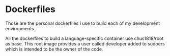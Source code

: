 Dockerfiles
===========

Those are the personal dockerfiles I use to build each of my development environments. 

All the dockerfiles to build a language-specific container use chus1818/root as base. This root image provides a user called developer added to sudoers which is intended to be the owner of the code.
